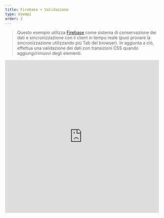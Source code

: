 ```yaml
---
title: Firebase + Validazione
type: esempi
order: 2
---
```


> Questo esempio utilizza [Firebase](https://www.firebase.com/) come sistema di conservazione dei dati e sincronizzazione con il client in tempo reale (puoi provare la sincronizzazione utilizzando più Tab del browser). In aggiunta a ciò, effettua una validazione dei dati con transizioni CSS quando aggiungi/rimuovi degli elementi.

<iframe width="100%" height="500" src="https://jsfiddle.net/yyx990803/2d3htmpr/embedded/result,html,js,css" allowfullscreen="allowfullscreen" frameborder="0"></iframe>
